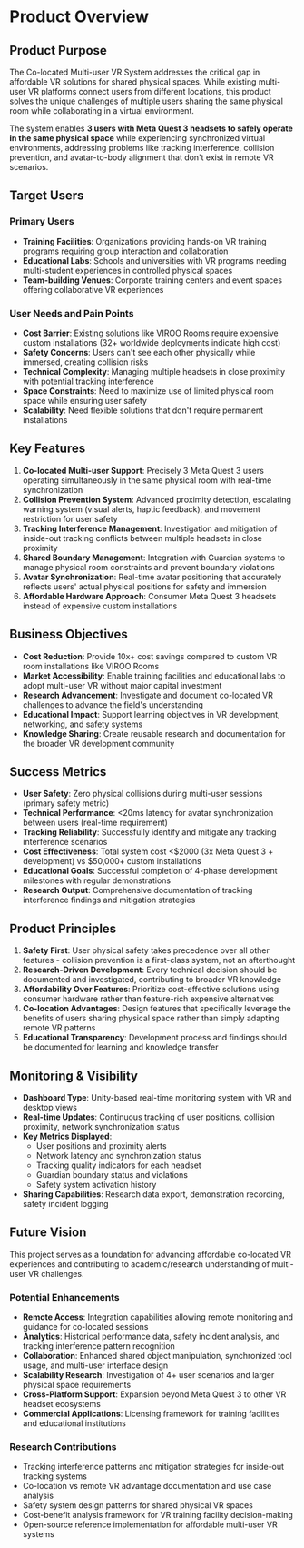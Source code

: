 # Product Overview

## Product Purpose

The Co-located Multi-user VR System addresses the critical gap in affordable VR solutions for shared physical spaces. While existing multi-user VR platforms connect users from different locations, this product solves the unique challenges of multiple users sharing the same physical room while collaborating in a virtual environment. 

The system enables **3 users with Meta Quest 3 headsets to safely operate in the same physical space** while experiencing synchronized virtual environments, addressing problems like tracking interference, collision prevention, and avatar-to-body alignment that don't exist in remote VR scenarios.

## Target Users

### Primary Users
- **Training Facilities**: Organizations providing hands-on VR training programs requiring group interaction and collaboration
- **Educational Labs**: Schools and universities with VR programs needing multi-student experiences in controlled physical spaces  
- **Team-building Venues**: Corporate training centers and event spaces offering collaborative VR experiences

### User Needs and Pain Points
- **Cost Barrier**: Existing solutions like VIROO Rooms require expensive custom installations (32+ worldwide deployments indicate high cost)
- **Safety Concerns**: Users can't see each other physically while immersed, creating collision risks
- **Technical Complexity**: Managing multiple headsets in close proximity with potential tracking interference
- **Space Constraints**: Need to maximize use of limited physical room space while ensuring user safety
- **Scalability**: Need flexible solutions that don't require permanent installations

## Key Features

1. **Co-located Multi-user Support**: Precisely 3 Meta Quest 3 users operating simultaneously in the same physical room with real-time synchronization
2. **Collision Prevention System**: Advanced proximity detection, escalating warning system (visual alerts, haptic feedback), and movement restriction for user safety
3. **Tracking Interference Management**: Investigation and mitigation of inside-out tracking conflicts between multiple headsets in close proximity
4. **Shared Boundary Management**: Integration with Guardian systems to manage physical room constraints and prevent boundary violations
5. **Avatar Synchronization**: Real-time avatar positioning that accurately reflects users' actual physical positions for safety and immersion
6. **Affordable Hardware Approach**: Consumer Meta Quest 3 headsets instead of expensive custom installations

## Business Objectives

- **Cost Reduction**: Provide 10x+ cost savings compared to custom VR room installations like VIROO Rooms
- **Market Accessibility**: Enable training facilities and educational labs to adopt multi-user VR without major capital investment
- **Research Advancement**: Investigate and document co-located VR challenges to advance the field's understanding
- **Educational Impact**: Support learning objectives in VR development, networking, and safety systems
- **Knowledge Sharing**: Create reusable research and documentation for the broader VR development community

## Success Metrics

- **User Safety**: Zero physical collisions during multi-user sessions (primary safety metric)
- **Technical Performance**: <20ms latency for avatar synchronization between users (real-time requirement)
- **Tracking Reliability**: Successfully identify and mitigate any tracking interference scenarios
- **Cost Effectiveness**: Total system cost <$2000 (3x Meta Quest 3 + development) vs $50,000+ custom installations
- **Educational Goals**: Successful completion of 4-phase development milestones with regular demonstrations
- **Research Output**: Comprehensive documentation of tracking interference findings and mitigation strategies

## Product Principles

1. **Safety First**: User physical safety takes precedence over all other features - collision prevention is a first-class system, not an afterthought
2. **Research-Driven Development**: Every technical decision should be documented and investigated, contributing to broader VR knowledge
3. **Affordability Over Features**: Prioritize cost-effective solutions using consumer hardware rather than feature-rich expensive alternatives
4. **Co-location Advantages**: Design features that specifically leverage the benefits of users sharing physical space rather than simply adapting remote VR patterns
5. **Educational Transparency**: Development process and findings should be documented for learning and knowledge transfer

## Monitoring & Visibility

- **Dashboard Type**: Unity-based real-time monitoring system with VR and desktop views
- **Real-time Updates**: Continuous tracking of user positions, collision proximity, network synchronization status
- **Key Metrics Displayed**: 
  - User positions and proximity alerts
  - Network latency and synchronization status
  - Tracking quality indicators for each headset
  - Guardian boundary status and violations
  - Safety system activation history
- **Sharing Capabilities**: Research data export, demonstration recording, safety incident logging

## Future Vision

This project serves as a foundation for advancing affordable co-located VR experiences and contributing to academic/research understanding of multi-user VR challenges.

### Potential Enhancements

- **Remote Access**: Integration capabilities allowing remote monitoring and guidance for co-located sessions
- **Analytics**: Historical performance data, safety incident analysis, and tracking interference pattern recognition
- **Collaboration**: Enhanced shared object manipulation, synchronized tool usage, and multi-user interface design
- **Scalability Research**: Investigation of 4+ user scenarios and larger physical space requirements
- **Cross-Platform Support**: Expansion beyond Meta Quest 3 to other VR headset ecosystems
- **Commercial Applications**: Licensing framework for training facilities and educational institutions

### Research Contributions

- Tracking interference patterns and mitigation strategies for inside-out tracking systems
- Co-location vs remote VR advantage documentation and use case analysis  
- Safety system design patterns for shared physical VR spaces
- Cost-benefit analysis framework for VR training facility decision-making
- Open-source reference implementation for affordable multi-user VR systems